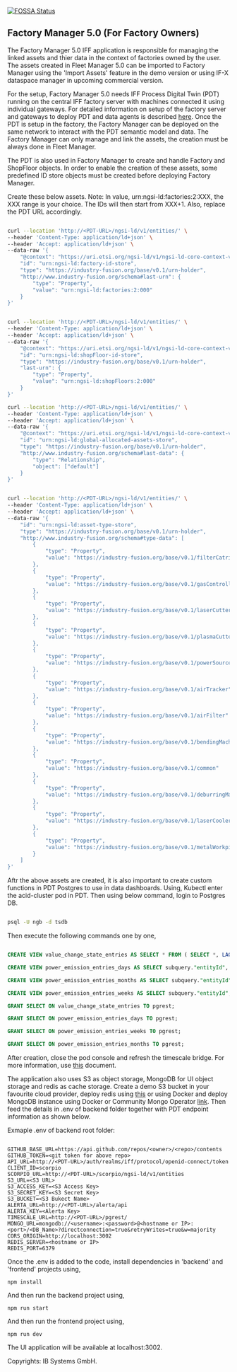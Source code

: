 [![FOSSA Status](https://app.fossa.com/api/projects/git%2Bgithub.com%2FIndustryFusion%2FFactoryManager5.0.svg?type=shield&issueType=license)](https://app.fossa.com/projects/git%2Bgithub.com%2FIndustryFusion%2FFactoryManager5.0?ref=badge_shield&issueType=license)


## Factory Manager 5.0 (For Factory Owners)

The Factory Manager 5.0 IFF application is responsible for managing the linked assets and thier data in the context of factories owned by the user. The assets created in Fleet Manager 5.0 can be imported to Factory Manager using the 'Import Assets' feature in the demo version or using IF-X dataspace manager in upcoming commercial version.

For the setup, Factory Manager 5.0 needs IFF Process Digital Twin (PDT) running on the central IFF factory server with machines connected it using individual gateways. For detailed information on setup of the factory server and gateways to deploy PDT and data agents is described [here](https://github.com/IndustryFusion/DigitalTwin/blob/main/wiki/setup/setup.md). Once the PDT is setup in the factory, the Factory Manager can be deployed on the same network to interact with the PDT semantic model and data. The Factory Manager can only manage and link the assets, the creation must be always done in Fleet Manager.

The PDT is also used in Factory Manager to create and handle Factory and ShopFloor objects. In order to enable the creation of these assets, some predefined ID store objects must be created before deploying Factory Manager. 

Create these below assets. Note: In value, urn:ngsi-ld:factories:2:XXX, the XXX range is your choice. The IDs will then start from XXX+1. Also, replace the PDT URL accordingly. 

```bash

curl --location 'http://<PDT-URL>/ngsi-ld/v1/entities/' \
--header 'Content-Type: application/ld+json' \
--header 'Accept: application/ld+json' \
--data-raw '{
    "@context": "https://uri.etsi.org/ngsi-ld/v1/ngsi-ld-core-context-v1.3.jsonld",
    "id": "urn:ngsi-ld:factory-id-store",
    "type": "https://industry-fusion.org/base/v0.1/urn-holder",
    "http://www.industry-fusion.org/schema#last-urn": {
        "type": "Property",
        "value": "urn:ngsi-ld:factories:2:000"
    }
}'


curl --location 'http://<PDT-URL>/ngsi-ld/v1/entities/' \
--header 'Content-Type: application/ld+json' \
--header 'Accept: application/ld+json' \
--data-raw '{
    "@context": "https://uri.etsi.org/ngsi-ld/v1/ngsi-ld-core-context-v1.3.jsonld",
    "id": "urn:ngsi-ld:shopFloor-id-store",
    "type": "https://industry-fusion.org/base/v0.1/urn-holder",
    "last-urn": {
        "type": "Property",
        "value": "urn:ngsi-ld:shopFloors:2:000"
    }
}'

curl --location 'http://<PDT-URL>/ngsi-ld/v1/entities/' \
--header 'Content-Type: application/ld+json' \
--header 'Accept: application/ld+json' \
--data-raw '{
    "@context": "https://uri.etsi.org/ngsi-ld/v1/ngsi-ld-core-context-v1.3.jsonld",
    "id": "urn:ngsi-ld:global-allocated-assets-store",
    "type": "https://industry-fusion.org/base/v0.1/urn-holder",
    "http://www.industry-fusion.org/schema#last-data": {
        "type": "Relationship",
        "object": ["default"]
    }
}'


curl --location 'http://<PDT-URL>/ngsi-ld/v1/entities/' \
--header 'Content-Type: application/ld+json' \
--header 'Accept: application/ld+json' \
--data-raw '{
    "id": "urn:ngsi-ld:asset-type-store",
    "type": "https://industry-fusion.org/base/v0.1/urn-holder",
    "http://www.industry-fusion.org/schema#type-data": [
        {
            "type": "Property",
            "value": "https://industry-fusion.org/base/v0.1/filterCatridge"
        },
        {
            "type": "Property",
            "value": "https://industry-fusion.org/base/v0.1/gasController"
        },
        {
            "type": "Property",
            "value": "https://industry-fusion.org/base/v0.1/laserCutter"
        },
        {
            "type": "Property",
            "value": "https://industry-fusion.org/base/v0.1/plasmaCutter"
        },
        {
            "type": "Property",
            "value": "https://industry-fusion.org/base/v0.1/powerSource"
        },
        {
            "type": "Property",
            "value": "https://industry-fusion.org/base/v0.1/airTracker"
        },
        {
            "type": "Property",
            "value": "https://industry-fusion.org/base/v0.1/airFilter"
        },
        {
            "type": "Property",
            "value": "https://industry-fusion.org/base/v0.1/bendingMachine"
        },
        {
            "type": "Property",
            "value": "https://industry-fusion.org/base/v0.1/common"
        },
        {
            "type": "Property",
            "value": "https://industry-fusion.org/base/v0.1/deburringMachine"
        },
        {
            "type": "Property",
            "value": "https://industry-fusion.org/base/v0.1/laserCooler"
        },
        {
            "type": "Property",
            "value": "https://industry-fusion.org/base/v0.1/metalWorkpiece"
        }
    ]
}'
```

Aftr the above assets are created, it is also important to create custom functions in PDT Postgres to use in data dashboards. Using, Kubectl enter the acid-cluster pod in PDT. Then using below command, login to Postgres DB.

```bash

psql -U ngb -d tsdb

```

Then execute the following commands one by one,

```sql

CREATE VIEW value_change_state_entries AS SELECT * FROM ( SELECT *, LAG(value) OVER (PARTITION BY "entityId" ORDER BY "observedAt" ASC) AS prev_value FROM entityhistory WHERE "attributeId"='http://www.industry-fusion.org/fields#machine-state' ) AS subquery WHERE value IS DISTINCT FROM prev_value;

CREATE VIEW power_emission_entries_days AS SELECT subquery."entityId", DATE_TRUNC('day', subquery.hour) AS day, SUM(subquery.average_power_consumption) AS total_power_consumption, SUM(subquery.average_power_consumption) * 0.485 AS total_carbon_emission FROM ( SELECT "entityId", DATE_TRUNC('hour', "observedAt") AS hour, AVG(CAST("value" AS FLOAT)) / 1000 AS average_power_consumption FROM entityhistory WHERE "attributeId" = 'http://www.industry-fusion.org/fields#power-consumption' GROUP BY "entityId", DATE_TRUNC('hour', "observedAt") ) AS subquery GROUP BY subquery."entityId", DATE_TRUNC('day', subquery.hour) ORDER BY day;

CREATE VIEW power_emission_entries_months AS SELECT subquery."entityId", DATE_TRUNC('month', subquery.hour) AS month, SUM(subquery.average_power_consumption) AS total_power_consumption, SUM(subquery.average_power_consumption) * 0.485 AS total_carbon_emission FROM ( SELECT "entityId", DATE_TRUNC('hour', "observedAt") AS hour, AVG(CAST("value" AS FLOAT)) / 1000 AS average_power_consumption FROM entityhistory WHERE "attributeId" = 'http://www.industry-fusion.org/fields#power-consumption' GROUP BY "entityId", DATE_TRUNC('hour', "observedAt") ) AS subquery GROUP BY subquery."entityId", DATE_TRUNC('month', subquery.hour) ORDER BY month;

CREATE VIEW power_emission_entries_weeks AS SELECT subquery."entityId", DATE_TRUNC('week', subquery.hour) AS week, SUM(subquery.average_power_consumption) AS total_power_consumption, SUM(subquery.average_power_consumption) * 0.485 AS total_carbon_emission FROM ( SELECT "entityId", DATE_TRUNC('hour', "observedAt") AS hour, AVG(CAST("value" AS FLOAT)) / 1000 AS average_power_consumption FROM entityhistory WHERE "attributeId" = 'http://www.industry-fusion.org/fields#power-consumption' GROUP BY "entityId", DATE_TRUNC('hour', "observedAt") ) AS subquery GROUP BY subquery."entityId", DATE_TRUNC('week', subquery.hour) ORDER BY week;

GRANT SELECT ON value_change_state_entries TO pgrest;

GRANT SELECT ON power_emission_entries_days TO pgrest;

GRANT SELECT ON power_emission_entries_weeks TO pgrest;

GRANT SELECT ON power_emission_entries_months TO pgrest;

```

After creation, close the pod console and refresh the timescale bridge. For more information, use [this](https://github.com/IndustryFusion/DigitalTwin/blob/main/wiki/setup/setup.md#pdt-endpoints) document.

The application also uses S3 as object storage, MongoDB for UI object storage and redis as cache storage. Create a demo S3 bucket in your favourite cloud provider, deploy redis using [this](https://github.com/OT-CONTAINER-KIT/redis-operator#quickstart) or using Docker and deploy MongoDB instance using Docker or Community Mongo Operator [link](https://github.com/mongodb/mongodb-kubernetes-operator/blob/master/docs/install-upgrade.md). Then feed the details in .env of backend folder together with PDT endpoint information as shown below.


Exmaple .env of backend root folder:

```

GITHUB_BASE_URL=https://api.github.com/repos/<owner>/<repo>/contents
GITHUB_TOKEN=<git token for above repo>
API_URL=http://<PDT-URL>/auth/realms/iff/protocol/openid-connect/token
CLIENT_ID=scorpio
SCORPIO_URL=http://<PDT-URL>/scorpio/ngsi-ld/v1/entities
S3_URL=<S3 URL>
S3_ACCESS_KEY=<S3 Access Key>
S3_SECRET_KEY=<S3 Secret Key>
S3_BUCKET=<S3 Bukect Name>
ALERTA_URL=http://<PDT-URL>/alerta/api
ALERTA_KEY=<Alerta Key>
TIMESCALE_URL=http://<PDT-URL>/pgrest/
MONGO_URL=mongodb://<username>:<password>@<hostname or IP>:<port>/<DB_Name>?directconnection=true&retryWrites=true&w=majority
CORS_ORIGIN=http://localhost:3002
REDIS_SERVER=<hostname or IP>
REDIS_PORT=6379

```

Once the .env is added to the code, install dependencies in 'backend' and 'frontend' projects using,

```
npm install
```

And then run the backend project using,

```
npm run start

```

And then run the frontend project using,

```
npm run dev

```

The UI application will be available at localhost:3002.

Copyrights: IB Systems GmbH.